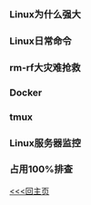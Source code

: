 ### Linux为什么强大
### Linux日常命令
### rm-rf大灾难抢救
### Docker
### tmux
### Linux服务器监控
### 占用100%排查

[<<<回主页](https://github.com/ora-cat/UE4Handbook)